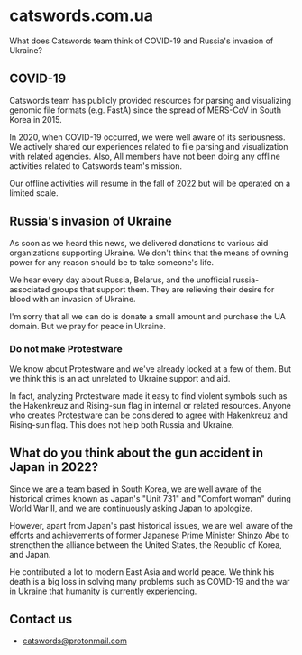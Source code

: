 # catswords.com.ua
What does Catswords team think of COVID-19 and Russia's invasion of Ukraine?

## COVID-19
Catswords team has publicly provided resources for parsing and visualizing genomic file formats (e.g. FastA) since the spread of MERS-CoV in South Korea in 2015.

In 2020, when COVID-19 occurred, we were well aware of its seriousness. We actively shared our experiences related to file parsing and visualization with related agencies. Also, All members have not been doing any offline activities related to Catswords team's mission.

Our offline activities will resume in the fall of 2022 but will be operated on a limited scale.

## Russia's invasion of Ukraine
As soon as we heard this news, we delivered donations to various aid organizations supporting Ukraine. We don't think that the means of owning power for any reason should be to take someone's life.

We hear every day about Russia, Belarus, and the unofficial russia-associated groups that support them. They are relieving their desire for blood with an invasion of Ukraine.

I'm sorry that all we can do is donate a small amount and purchase the UA domain. But we pray for peace in Ukraine.

### Do not make Protestware
We know about Protestware and we've already looked at a few of them. But we think this is an act unrelated to Ukraine support and aid.

In fact, analyzing Protestware made it easy to find violent symbols such as the Hakenkreuz and Rising-sun flag in internal or related resources. Anyone who creates Protestware can be considered to agree with Hakenkreuz and Rising-sun flag. This does not help both Russia and Ukraine.

## What do you think about the gun accident in Japan in 2022?
Since we are a team based in South Korea, we are well aware of the historical crimes known as Japan's "Unit 731" and "Comfort woman" during World War II, and we are continuously asking Japan to apologize.

However, apart from Japan's past historical issues, we are well aware of the efforts and achievements of former Japanese Prime Minister Shinzo Abe to strengthen the alliance between the United States, the Republic of Korea, and Japan.

He contributed a lot to modern East Asia and world peace. We think his death is a big loss in solving many problems such as COVID-19 and the war in Ukraine that humanity is currently experiencing.


## Contact us
  * catswords@protonmail.com
